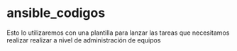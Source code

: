 # ansible_codigos
Esto lo utilizaremos con una plantilla para lanzar las tareas que necesitamos realizar realizar a nivel de administración de equipos
